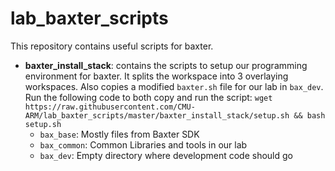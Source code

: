 # lab_baxter_scripts

This repository contains useful scripts for baxter.

- **baxter_install_stack**: contains the scripts to setup our programming environment for baxter. It splits the workspace into 3 overlaying workspaces. Also copies a modified `baxter.sh` file for our lab in `bax_dev`. Run the following code to both copy and run the script: `wget https://raw.githubusercontent.com/CMU-ARM/lab_baxter_scripts/master/baxter_install_stack/setup.sh && bash setup.sh`
	- `bax_base`: Mostly files from Baxter SDK
	- `bax_common`: Common Libraries and tools in our lab
	- `bax_dev`: Empty directory where development code should go
